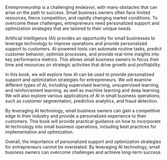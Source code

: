 
Entrepreneurship is a challenging endeavor, with many obstacles that can arise on the path to success. Small business owners often face limited resources, fierce competition, and rapidly changing market conditions. To overcome these challenges, entrepreneurs need personalized support and optimization strategies that are tailored to their unique needs.

Artificial Intelligence (AI) provides an opportunity for small businesses to leverage technology to improve operations and provide personalized support to customers. AI-powered tools can automate routine tasks, predict customer behavior, optimize processes, and provide real-time insights into key performance metrics. This allows small business owners to focus their time and resources on strategic activities that drive growth and profitability.

In this book, we will explore how AI can be used to provide personalized support and optimization strategies for entrepreneurs. We will examine different types of AI, including supervised learning, unsupervised learning, and reinforcement learning, as well as machine learning and deep learning. We will also explore various applications of AI in small business operations, such as customer segmentation, predictive analytics, and fraud detection.

By leveraging AI technology, small business owners can gain a competitive edge in their industry and provide a personalized experience to their customers. This book will provide practical guidance on how to incorporate AI technology into small business operations, including best practices for implementation and optimization.

Overall, the importance of personalized support and optimization strategies for entrepreneurs cannot be overstated. By leveraging AI technology, small business owners can overcome challenges and achieve long-term success.

